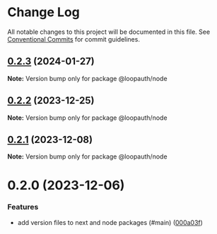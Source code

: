 # Change Log

All notable changes to this project will be documented in this file.
See [Conventional Commits](https://conventionalcommits.org) for commit guidelines.

## [0.2.3](https://github.com/betaly/loopauth-js/compare/@loopauth/node@0.2.2...@loopauth/node@0.2.3) (2024-01-27)

**Note:** Version bump only for package @loopauth/node





## [0.2.2](https://github.com/betaly/loopauth-js/compare/@loopauth/node@0.2.1...@loopauth/node@0.2.2) (2023-12-25)

**Note:** Version bump only for package @loopauth/node





## [0.2.1](https://github.com/betaly/loopauth-js/compare/@loopauth/node@0.2.0...@loopauth/node@0.2.1) (2023-12-08)

**Note:** Version bump only for package @loopauth/node





# 0.2.0 (2023-12-06)


### Features

* add version files to next and node packages (#main) ([000a03f](https://github.com/betaly/loopauth-js/commit/000a03f9401890ac7eacf2190d61b4b57a9ab2fb))
